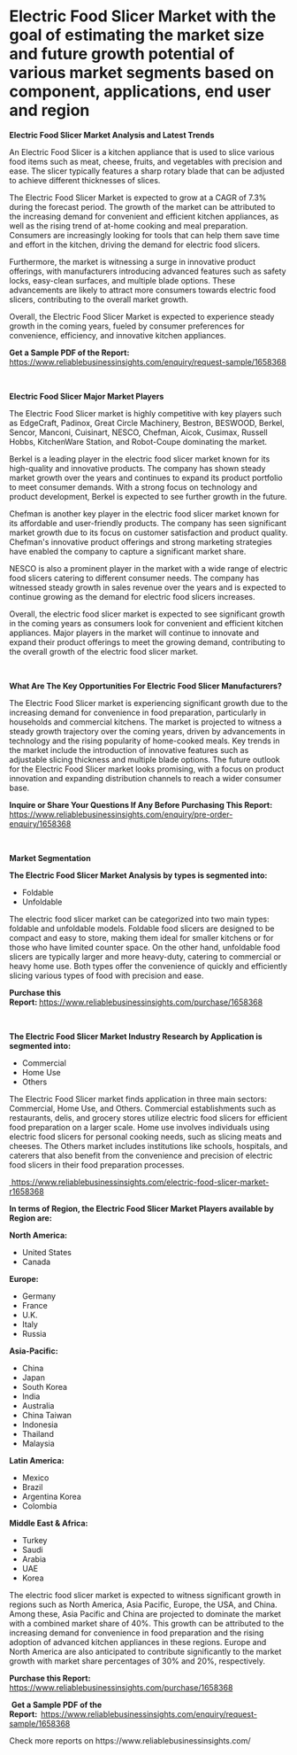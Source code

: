 <p><h1>Electric Food Slicer Market with the goal of estimating the market size and future growth potential of various market segments based on component, applications, end user and region</h1></p><p><strong>Electric Food Slicer Market Analysis and Latest Trends</strong></p>
<p><p>An Electric Food Slicer is a kitchen appliance that is used to slice various food items such as meat, cheese, fruits, and vegetables with precision and ease. The slicer typically features a sharp rotary blade that can be adjusted to achieve different thicknesses of slices.</p><p>The Electric Food Slicer Market is expected to grow at a CAGR of 7.3% during the forecast period. The growth of the market can be attributed to the increasing demand for convenient and efficient kitchen appliances, as well as the rising trend of at-home cooking and meal preparation. Consumers are increasingly looking for tools that can help them save time and effort in the kitchen, driving the demand for electric food slicers.</p><p>Furthermore, the market is witnessing a surge in innovative product offerings, with manufacturers introducing advanced features such as safety locks, easy-clean surfaces, and multiple blade options. These advancements are likely to attract more consumers towards electric food slicers, contributing to the overall market growth.</p><p>Overall, the Electric Food Slicer Market is expected to experience steady growth in the coming years, fueled by consumer preferences for convenience, efficiency, and innovative kitchen appliances.</p></p>
<p><strong>Get a Sample PDF of the Report:&nbsp;</strong> <a href="https://www.reliablebusinessinsights.com/enquiry/request-sample/1658368">https://www.reliablebusinessinsights.com/enquiry/request-sample/1658368</a></p>
<p>&nbsp;</p>
<p><strong>Electric Food Slicer Major Market Players</strong></p>
<p><p>The Electric Food Slicer market is highly competitive with key players such as EdgeCraft, Padinox, Great Circle Machinery, Bestron, BESWOOD, Berkel, Sencor, Manconi, Cuisinart, NESCO, Chefman, Aicok, Cusimax, Russell Hobbs, KitchenWare Station, and Robot-Coupe dominating the market.</p><p>Berkel is a leading player in the electric food slicer market known for its high-quality and innovative products. The company has shown steady market growth over the years and continues to expand its product portfolio to meet consumer demands. With a strong focus on technology and product development, Berkel is expected to see further growth in the future.</p><p>Chefman is another key player in the electric food slicer market known for its affordable and user-friendly products. The company has seen significant market growth due to its focus on customer satisfaction and product quality. Chefman's innovative product offerings and strong marketing strategies have enabled the company to capture a significant market share.</p><p>NESCO is also a prominent player in the market with a wide range of electric food slicers catering to different consumer needs. The company has witnessed steady growth in sales revenue over the years and is expected to continue growing as the demand for electric food slicers increases.</p><p>Overall, the electric food slicer market is expected to see significant growth in the coming years as consumers look for convenient and efficient kitchen appliances. Major players in the market will continue to innovate and expand their product offerings to meet the growing demand, contributing to the overall growth of the electric food slicer market.</p></p>
<p>&nbsp;</p>
<p><strong>What Are The Key Opportunities For Electric Food Slicer Manufacturers?</strong></p>
<p><p>The Electric Food Slicer market is experiencing significant growth due to the increasing demand for convenience in food preparation, particularly in households and commercial kitchens. The market is projected to witness a steady growth trajectory over the coming years, driven by advancements in technology and the rising popularity of home-cooked meals. Key trends in the market include the introduction of innovative features such as adjustable slicing thickness and multiple blade options. The future outlook for the Electric Food Slicer market looks promising, with a focus on product innovation and expanding distribution channels to reach a wider consumer base.</p></p>
<p><strong>Inquire or Share Your Questions If Any Before Purchasing This Report:</strong> <a href="https://www.reliablebusinessinsights.com/enquiry/pre-order-enquiry/1658368">https://www.reliablebusinessinsights.com/enquiry/pre-order-enquiry/1658368</a></p>
<p>&nbsp;</p>
<p><strong>Market Segmentation</strong></p>
<p><strong>The Electric Food Slicer Market Analysis by types is segmented into:</strong></p>
<p><ul><li>Foldable</li><li>Unfoldable</li></ul></p>
<p><p>The electric food slicer market can be categorized into two main types: foldable and unfoldable models. Foldable food slicers are designed to be compact and easy to store, making them ideal for smaller kitchens or for those who have limited counter space. On the other hand, unfoldable food slicers are typically larger and more heavy-duty, catering to commercial or heavy home use. Both types offer the convenience of quickly and efficiently slicing various types of food with precision and ease.</p></p>
<p><strong>Purchase this Report:&nbsp;</strong><a href="https://www.reliablebusinessinsights.com/purchase/1658368">https://www.reliablebusinessinsights.com/purchase/1658368</a></p>
<p>&nbsp;</p>
<p><strong>The Electric Food Slicer Market Industry Research by Application is segmented into:</strong></p>
<p><ul><li>Commercial</li><li>Home Use</li><li>Others</li></ul></p>
<p><p>The Electric Food Slicer market finds application in three main sectors: Commercial, Home Use, and Others. Commercial establishments such as restaurants, delis, and grocery stores utilize electric food slicers for efficient food preparation on a larger scale. Home use involves individuals using electric food slicers for personal cooking needs, such as slicing meats and cheeses. The Others market includes institutions like schools, hospitals, and caterers that also benefit from the convenience and precision of electric food slicers in their food preparation processes.</p></p>
<p><a href="https://www.reliablebusinessinsights.com/electric-food-slicer-market-r1658368">&nbsp;https://www.reliablebusinessinsights.com/electric-food-slicer-market-r1658368</a></p>
<p><strong>In terms of Region, the Electric Food Slicer Market Players available by Region are:</strong></p>
<p>
    <p> <strong> North America: </strong>
        <ul>
            <li>United States</li>
            <li>Canada</li>
        </ul>
        </p> 
    <p> <strong> Europe: </strong>
        <ul>
            <li>Germany</li>
            <li>France</li>
            <li>U.K.</li>
            <li>Italy</li>
            <li>Russia</li>
        </ul>
        </p> 
    <p> <strong> Asia-Pacific: </strong>
        <ul>
            <li>China</li>
            <li>Japan</li>
            <li>South Korea</li>
            <li>India</li>
            <li>Australia</li>
            <li>China Taiwan</li>
            <li>Indonesia</li>
            <li>Thailand</li>
            <li>Malaysia</li>
        </ul>
        </p> 
    <p> <strong> Latin America: </strong>
        <ul>
            <li>Mexico</li>
            <li>Brazil</li>
            <li>Argentina Korea</li>
            <li>Colombia</li>
        </ul>
        </p> 
    <p> <strong> Middle East & Africa: </strong>
        <ul>
            <li>Turkey</li>
            <li>Saudi</li>
            <li>Arabia</li>
            <li>UAE</li>
            <li>Korea</li>
        </ul>
    </p>
    </p>
<p><p>The electric food slicer market is expected to witness significant growth in regions such as North America, Asia Pacific, Europe, the USA, and China. Among these, Asia Pacific and China are projected to dominate the market with a combined market share of 40%. This growth can be attributed to the increasing demand for convenience in food preparation and the rising adoption of advanced kitchen appliances in these regions. Europe and North America are also anticipated to contribute significantly to the market growth with market share percentages of 30% and 20%, respectively.</p></p>
<p><strong>Purchase this Report: </strong><a href="https://www.reliablebusinessinsights.com/purchase/1658368">https://www.reliablebusinessinsights.com/purchase/1658368</a></p>
<p>&nbsp;<strong>Get a Sample PDF of the Report:&nbsp;&nbsp;</strong><a href="https://www.reliablebusinessinsights.com/enquiry/request-sample/1658368">https://www.reliablebusinessinsights.com/enquiry/request-sample/1658368</a></p>
<p><strong></strong></p>
<p>Check more reports on https://www.reliablebusinessinsights.com/</p>